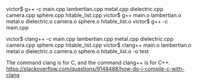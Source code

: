 victor$ g++ -c main.cpp lambertian.cpp metal.cpp dielectric.cpp camera.cpp sphere.cpp hitable_list.cpp
victor$ g++ main.o lambertian.o metal.o dielectric.o camera.o sphere.o hitable_list.o
victor$ g++ -c main.cpp

victor$ clang++ -c main.cpp lambertian.cpp metal.cpp dielectric.cpp camera.cpp sphere.cpp hitable_list.cpp
victor$ clang++ main.o lambertian.o metal.o dielectric.o camera.o sphere.o hitable_list.o -o test

The command clang is for C, and the command clang++ is for C++.
https://stackoverflow.com/questions/9148488/how-do-i-compile-c-with-clang

